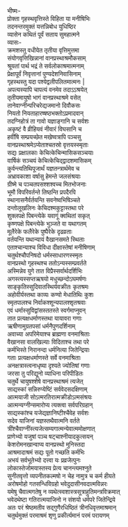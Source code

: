 भीष्मः-   
प्रोक्ता गृहस्थवृत्तिस्ते विहिता या मनीषिभिः  
तदनन्तरमुक्तं यत्तन्निबोध युधिष्ठिर  
व्यासेन कथितं पूर्वं सताय सुमहात्मने  
व्यासः-   
क्रमशस्तु वधीयेत तृतीया वृत्तिमुत्तमा  
संयोगवृत्तिखिन्नानां वानप्रस्थाश्रमौकसाम्  
श्रूयतां पार्थ भद्रं ते सर्वलोकाश्रमात्मनाम्  
प्रेक्षापूर्वं निवृत्तानां पुण्यदेशनिवासिनाम्  
गृहस्थस्तु यदा पश्येद्वलीपलितमात्मनः |  
अपत्यस्यापि चापत्यं वनमेव तदाऽऽश्रयेत्  
तृतीयमायुषो भागं वानप्रस्थाश्रमे वसेत्  
तानेवाग्नीन्परिचरेद्यजमानो दिवौकसः  
नियतो नियताहारष्षष्ठभक्तोऽप्रमादवान्  
तदग्निहोत्रं ता गावो यज्ञाङ्गानि च सर्वशः  
अकृष्टं वै व्रीहियवं नीवारं विघसानि च  
हवींषि सम्प्रयच्छेत मखेष्वत्रापि पञ्चसु  
वानप्रस्थाश्रमेऽप्येताश्चतस्रो वृत्तयस्स्मृताः  
सद्यः प्रक्षालकाः केचित्केचिन्मासिकसञ्चयाः  
वार्षिकं सञ्चयं केचित्केचिद्द्वादशमासिकम्  
कुर्वन्त्यतिथिपूजार्थं यज्ञतन्त्रार्थमेव च  
अभ्रावकाशा वर्षासु हेमन्ते जलसंश्रयाः  
ग्रीष्मे च पञ्चतपसश्शश्वच्च मितभोजनाः  
भूमौ विपरिवर्तन्ते तिष्ठन्ति प्रपदैरपि  
स्थानासनैर्वर्तयन्ति सवनेष्वभिषिञ्चते  
दन्तोलूखलिनः केचिदश्मकुट्टास्तथा परे  
शुक्लपक्षे पिबन्त्येके यवागूं क्वथितां सकृत्  
कृष्णपक्षे पिबन्त्येके भुञ्जते वा यथागतम्  
मूलैरेके फलैरेके पुष्पैरेके दृढव्रताः  
वर्तयन्ति यथान्यायं वैखानसमते स्थिताः  
एताश्चान्याश्च विविधा दीक्षास्तेषां मनीषिणाम्  
चतुर्थश्चौपनिषदो धर्मस्साधारणस्स्मृतः  
वानप्रस्थो गृहस्थश्च ततोऽन्यस्सम्प्रवर्तते  
अस्मिन्नेव युगे तात विप्रैस्सर्वार्थदर्शिभिः  
अगस्त्यस्सप्तऋषयो मधुच्छन्दोऽघमर्षणः  
साङ्कृतिस्सुदिवातस्थिर्यवक्रीतः कृतश्रमः  
अहोवीर्यस्तथा काव्यः कण्वो मेधातिथिः कुशः  
स्मृतपालश्च निर्वाकश्शून्यपालश्शृतश्रवाः  
एवं धर्मास्सुविद्वांसस्ततस्ते स्वर्गमाप्नुवन्  
तात प्रत्यक्षधर्माणस्तथा यायावरा गणाः  
ऋषीणामुग्रतपसां धर्मनैपुणदर्शिनाम्  
अवाच्या अपरिमेयाश्च ब्राह्मणा वनमाश्रिताः  
वैखानसा वालखिल्याः विदिताश्च तथा परे  
कर्मभिस्ते निरानन्दा धर्मनित्या जितेन्द्रियाः  
गताः प्रत्यक्षधर्माणस्ते सर्वे वनमाश्रिताः  
अनक्षत्रास्त्वनाधृष्या दृश्यते ज्योतिषां गणाः  
जरसा तु परिद्यूनो व्याधिना परिपीडितः  
चतुर्थे चायुषश्शेषे वानप्रस्थाश्रमं त्यजेत्  
साद्यस्कां सन्निरुप्येष्टिं सर्ववेदसदक्षिणाम्  
आत्मयाजी सोऽत्मरतिरात्मक्रीडोऽत्मसंश्रयः  
आत्मन्यग्नीन्समारोप्य त्यक्त्वा सर्वपरिग्रहान्  
साद्यस्कांश्च यजेद्यज्ञानिष्टीश्चैवेह सर्वशः  
सदेव याजिनां यज्ञस्तथैवात्मनि वर्तते  
त्रींश्चैवाग्नींस्त्यजेत्सम्यगात्मन्येवात्ममोक्षणात्  
प्राणेभ्यो यजुषां पञ्च षट्चाश्नीयादकुत्सयन्  
केशरोमनखान्वाप्य वानप्रस्थो मुनिस्तदा  
आश्रमादाश्रमं सद्यः पूतो गच्छति कर्मभिः  
अभयं सर्वभूतेभ्यो दत्त्वा यः प्रव्रजेत्पुनः  
लोकास्तेजोमयास्तस्य प्रेत्य चानन्त्यमश्नुते  
सुनीतवृत्तो व्यपनीतकल्मषो न चेह नामुत्र च कर्म हीयते  
अरोषमोहो गतसन्धिविग्रहो भवेदुदासीनवदात्मविन्नरः  
यमेषु चैवात्मगतेषु न व्यथेत्स्वशास्त्रसूत्राहुतिमन्त्रविक्रमात्  
भवेदथेष्टा गतिरात्मयाजिनो न संशयो धर्मपरे जितेन्द्रिये  
अतः परं श्रेष्ठमतीव सद्गुणैरधिष्ठितं त्रीनधिवृत्तमाश्रमान्  
चतुर्थमुक्तं परमाश्रमं शृणु प्रकीर्त्यमानं परमं परायणम्   

